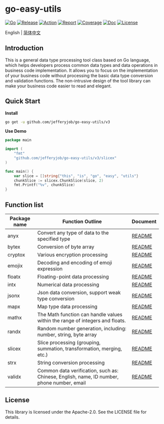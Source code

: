 # go-easy-utils

[![Go](https://img.shields.io/badge/Go->=1.24-green)](https://go.dev)
[![Release](https://img.shields.io/github/v/release/jefferyjob/go-easy-utils.svg)](https://github.com/jefferyjob/go-easy-utils/releases)
[![Action](https://github.com/jefferyjob/go-easy-utils/workflows/Go/badge.svg?branch=main)](https://github.com/jefferyjob/go-easy-utils/actions)
[![Report](https://goreportcard.com/badge/github.com/jefferyjob/go-easy-utils)](https://goreportcard.com/report/github.com/jefferyjob/go-easy-utils)
[![Coverage](https://codecov.io/gh/jefferyjob/go-easy-utils/branch/main/graph/badge.svg)](https://codecov.io/gh/jefferyjob/go-easy-utils)
[![Doc](https://img.shields.io/badge/go.dev-reference-brightgreen?logo=go&logoColor=white&style=flat)](https://pkg.go.dev/github.com/jefferyjob/go-easy-utils/v2)
[![License](https://img.shields.io/github/license/jefferyjob/go-easy-utils)](https://github.com/jefferyjob/go-easy-utils/blob/main/LICENSE)

English | [简体中文](README.cn.md)

## Introduction
This is a general data type processing tool class based on Go language, which helps developers process common data types and data operations in business code implementation. It allows you to focus on the implementation of your business code without processing the basic data type conversion and validation functions. The non-intrusive design of the tool library can make your business code easier to read and elegant.

## Quick Start
**Install**
```bash
go get -u github.com/jefferyjob/go-easy-utils/v3
```

**Use Demo**
```go
package main

import (
	"fmt"
	"github.com/jefferyjob/go-easy-utils/v3/slicex"
)

func main() {
	var slice = []string{"this", "is", "go", "easy", "utils"}
	chunkSlice := slicex.ChunkSlice(slice, 2)
	fmt.Printf("%v", chunkSlice)
}
```

## Function list

| Package name | Function Outline                                                                          | Document             |
|--------------| ----------------------------------------------------------------------------------------- |----------------------|
| anyx         | Convert any type of data to the specified type                                            | [README](anyx)    |
| bytex        | Conversion of byte array                                                                  | [README](bytex)   |
| cryptox      | Various encryption processing                                                             | [README](cryptox) |
| emojix       | Decoding and encoding of emoji expression                                                 | [README](emojix)  |
| floatx       | Floating-point data processing                                                            | [README](floatx)  |
| intx         | Numerical data processing                                                                 | [README](intUtil)    |
| jsonx        | Json data conversion, support weak type conversion                                        | [README](jsonx)   |
| mapx         | Map type data processing                                                                  | [README](mapx)    |
| mathx        | The Math function can handle values within the range of integers and floats.              | [README](mathx)   |
| randx        | Random number generation, including: number, string, byte array                           | [README](randUtil)   |
| slicex       | Slice processing (grouping, summation, transformation, merging, etc.)                     | [README](slicex)  |
| strx         | String conversion processing                                                              | [README](strx)    |
| validx       | Common data verification, such as: Chinese, English, name, ID number, phone number, email | [README](validx)  |


## License
This library is licensed under the Apache-2.0. See the LICENSE file for details.